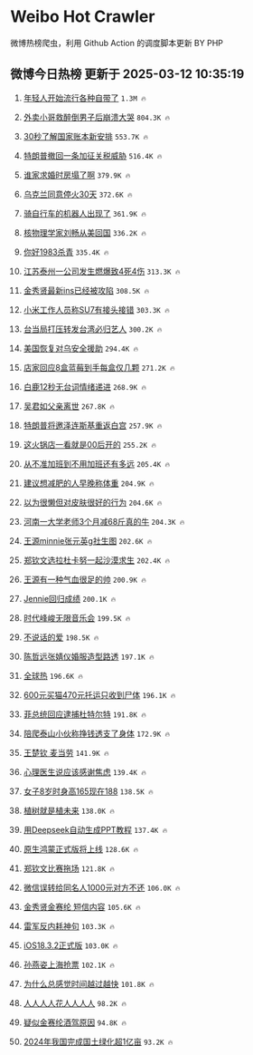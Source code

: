 # Weibo Hot Crawler 



微博热榜爬虫，利用 Github Action 的调度脚本更新 BY PHP 


## 微博今日热榜 更新于 2025-03-12 10:35:19 
1. [年轻人开始流行各种自带了](https://s.weibo.com/weibo?q=%23%E5%B9%B4%E8%BD%BB%E4%BA%BA%E5%BC%80%E5%A7%8B%E6%B5%81%E8%A1%8C%E5%90%84%E7%A7%8D%E8%87%AA%E5%B8%A6%E4%BA%86%23&t=31&band_rank=1&Refer=top) `1.3M 🔥` 

1. [外卖小哥救醉倒男子后崩溃大哭](https://s.weibo.com/weibo?q=%23%E5%A4%96%E5%8D%96%E5%B0%8F%E5%93%A5%E6%95%91%E9%86%89%E5%80%92%E7%94%B7%E5%AD%90%E5%90%8E%E5%B4%A9%E6%BA%83%E5%A4%A7%E5%93%AD%23&t=31&band_rank=2&Refer=top) `804.3K 🔥` 

1. [30秒了解国家账本新安排](https://s.weibo.com/weibo?q=%2330%E7%A7%92%E4%BA%86%E8%A7%A3%E5%9B%BD%E5%AE%B6%E8%B4%A6%E6%9C%AC%E6%96%B0%E5%AE%89%E6%8E%92%23&t=31&band_rank=3&Refer=top) `553.7K 🔥` 

1. [特朗普撤回一条加征关税威胁](https://s.weibo.com/weibo?q=%23%E7%89%B9%E6%9C%97%E6%99%AE%E6%92%A4%E5%9B%9E%E4%B8%80%E6%9D%A1%E5%8A%A0%E5%BE%81%E5%85%B3%E7%A8%8E%E5%A8%81%E8%83%81%23&t=31&band_rank=4&Refer=top) `516.4K 🔥` 

1. [谁家求婚时房塌了啊](https://s.weibo.com/weibo?q=%E8%B0%81%E5%AE%B6%E6%B1%82%E5%A9%9A%E6%97%B6%E6%88%BF%E5%A1%8C%E4%BA%86%E5%95%8A&t=31&band_rank=5&Refer=top) `379.9K 🔥` 

1. [乌克兰同意停火30天](https://s.weibo.com/weibo?q=%23%E4%B9%8C%E5%85%8B%E5%85%B0%E5%90%8C%E6%84%8F%E5%81%9C%E7%81%AB30%E5%A4%A9%23&t=31&band_rank=6&Refer=top) `372.6K 🔥` 

1. [骑自行车的机器人出现了](https://s.weibo.com/weibo?q=%23%E9%AA%91%E8%87%AA%E8%A1%8C%E8%BD%A6%E7%9A%84%E6%9C%BA%E5%99%A8%E4%BA%BA%E5%87%BA%E7%8E%B0%E4%BA%86%23&t=31&band_rank=7&Refer=top) `361.9K 🔥` 

1. [核物理学家刘畅从美回国](https://s.weibo.com/weibo?q=%23%E6%A0%B8%E7%89%A9%E7%90%86%E5%AD%A6%E5%AE%B6%E5%88%98%E7%95%85%E4%BB%8E%E7%BE%8E%E5%9B%9E%E5%9B%BD%23&t=31&band_rank=8&Refer=top) `336.2K 🔥` 

1. [你好1983杀青](https://s.weibo.com/weibo?q=%23%E4%BD%A0%E5%A5%BD1983%E6%9D%80%E9%9D%92%23&t=31&band_rank=9&Refer=top) `335.4K 🔥` 

1. [江苏泰州一公司发生燃爆致4死4伤](https://s.weibo.com/weibo?q=%23%E6%B1%9F%E8%8B%8F%E6%B3%B0%E5%B7%9E%E4%B8%80%E5%85%AC%E5%8F%B8%E5%8F%91%E7%94%9F%E7%87%83%E7%88%86%E8%87%B44%E6%AD%BB4%E4%BC%A4%23&t=31&band_rank=10&Refer=top) `313.3K 🔥` 

1. [金秀贤最新ins已经被攻陷](https://s.weibo.com/weibo?q=%23%E9%87%91%E7%A7%80%E8%B4%A4%E6%9C%80%E6%96%B0ins%E5%B7%B2%E7%BB%8F%E8%A2%AB%E6%94%BB%E9%99%B7%23&t=31&band_rank=11&Refer=top) `308.5K 🔥` 

1. [小米工作人员称SU7有接头接错](https://s.weibo.com/weibo?q=%23%E5%B0%8F%E7%B1%B3%E5%B7%A5%E4%BD%9C%E4%BA%BA%E5%91%98%E7%A7%B0SU7%E6%9C%89%E6%8E%A5%E5%A4%B4%E6%8E%A5%E9%94%99%23&t=31&band_rank=12&Refer=top) `303.3K 🔥` 

1. [台当局打压转发台湾必归艺人](https://s.weibo.com/weibo?q=%23%E5%8F%B0%E5%BD%93%E5%B1%80%E6%89%93%E5%8E%8B%E8%BD%AC%E5%8F%91%E5%8F%B0%E6%B9%BE%E5%BF%85%E5%BD%92%E8%89%BA%E4%BA%BA%23&t=31&band_rank=13&Refer=top) `300.2K 🔥` 

1. [美国恢复对乌安全援助](https://s.weibo.com/weibo?q=%23%E7%BE%8E%E5%9B%BD%E6%81%A2%E5%A4%8D%E5%AF%B9%E4%B9%8C%E5%AE%89%E5%85%A8%E6%8F%B4%E5%8A%A9%23&t=31&band_rank=14&Refer=top) `294.4K 🔥` 

1. [店家回应8盒蓝莓到手每盒仅几颗](https://s.weibo.com/weibo?q=%23%E5%BA%97%E5%AE%B6%E5%9B%9E%E5%BA%948%E7%9B%92%E8%93%9D%E8%8E%93%E5%88%B0%E6%89%8B%E6%AF%8F%E7%9B%92%E4%BB%85%E5%87%A0%E9%A2%97%23&t=31&band_rank=15&Refer=top) `271.2K 🔥` 

1. [白鹿12秒无台词情绪递进](https://s.weibo.com/weibo?q=%23%E7%99%BD%E9%B9%BF12%E7%A7%92%E6%97%A0%E5%8F%B0%E8%AF%8D%E6%83%85%E7%BB%AA%E9%80%92%E8%BF%9B%23&t=31&band_rank=16&Refer=top) `268.9K 🔥` 

1. [吴君如父亲离世](https://s.weibo.com/weibo?q=%23%E5%90%B4%E5%90%9B%E5%A6%82%E7%88%B6%E4%BA%B2%E7%A6%BB%E4%B8%96%23&t=31&band_rank=17&Refer=top) `267.8K 🔥` 

1. [特朗普将邀泽连斯基重返白宫](https://s.weibo.com/weibo?q=%23%E7%89%B9%E6%9C%97%E6%99%AE%E5%B0%86%E9%82%80%E6%B3%BD%E8%BF%9E%E6%96%AF%E5%9F%BA%E9%87%8D%E8%BF%94%E7%99%BD%E5%AE%AB%23&t=31&band_rank=18&Refer=top) `257.9K 🔥` 

1. [这火锅店一看就是00后开的](https://s.weibo.com/weibo?q=%23%E8%BF%99%E7%81%AB%E9%94%85%E5%BA%97%E4%B8%80%E7%9C%8B%E5%B0%B1%E6%98%AF00%E5%90%8E%E5%BC%80%E7%9A%84%23&t=31&band_rank=19&Refer=top) `255.2K 🔥` 

1. [从不准加班到不用加班还有多远](https://s.weibo.com/weibo?q=%23%E4%BB%8E%E4%B8%8D%E5%87%86%E5%8A%A0%E7%8F%AD%E5%88%B0%E4%B8%8D%E7%94%A8%E5%8A%A0%E7%8F%AD%E8%BF%98%E6%9C%89%E5%A4%9A%E8%BF%9C%23&t=31&band_rank=20&Refer=top) `205.4K 🔥` 

1. [建议想减肥的人早晚称体重](https://s.weibo.com/weibo?q=%23%E5%BB%BA%E8%AE%AE%E6%83%B3%E5%87%8F%E8%82%A5%E7%9A%84%E4%BA%BA%E6%97%A9%E6%99%9A%E7%A7%B0%E4%BD%93%E9%87%8D%23&t=31&band_rank=21&Refer=top) `204.9K 🔥` 

1. [以为很懒但对皮肤很好的行为](https://s.weibo.com/weibo?q=%E4%BB%A5%E4%B8%BA%E5%BE%88%E6%87%92%E4%BD%86%E5%AF%B9%E7%9A%AE%E8%82%A4%E5%BE%88%E5%A5%BD%E7%9A%84%E8%A1%8C%E4%B8%BA&t=31&band_rank=22&Refer=top) `204.6K 🔥` 

1. [河南一大学老师3个月减68斤真的牛](https://s.weibo.com/weibo?q=%23%E6%B2%B3%E5%8D%97%E4%B8%80%E5%A4%A7%E5%AD%A6%E8%80%81%E5%B8%883%E4%B8%AA%E6%9C%88%E5%87%8F68%E6%96%A4%E7%9C%9F%E7%9A%84%E7%89%9B%23&t=31&band_rank=23&Refer=top) `204.3K 🔥` 

1. [王源minnie张元英g社生图](https://s.weibo.com/weibo?q=%23%E7%8E%8B%E6%BA%90minnie%E5%BC%A0%E5%85%83%E8%8B%B1g%E7%A4%BE%E7%94%9F%E5%9B%BE%23&t=31&band_rank=24&Refer=top) `202.6K 🔥` 

1. [郑钦文选拉杜卡努一起沙漠求生](https://s.weibo.com/weibo?q=%23%E9%83%91%E9%92%A6%E6%96%87%E9%80%89%E6%8B%89%E6%9D%9C%E5%8D%A1%E5%8A%AA%E4%B8%80%E8%B5%B7%E6%B2%99%E6%BC%A0%E6%B1%82%E7%94%9F%23&t=31&band_rank=25&Refer=top) `202.4K 🔥` 

1. [王源有一种气血很足的帅](https://s.weibo.com/weibo?q=%E7%8E%8B%E6%BA%90%E6%9C%89%E4%B8%80%E7%A7%8D%E6%B0%94%E8%A1%80%E5%BE%88%E8%B6%B3%E7%9A%84%E5%B8%85&t=31&band_rank=26&Refer=top) `200.9K 🔥` 

1. [Jennie回归成绩](https://s.weibo.com/weibo?q=%23Jennie%E5%9B%9E%E5%BD%92%E6%88%90%E7%BB%A9%23&t=31&band_rank=27&Refer=top) `200.1K 🔥` 

1. [时代峰峻无限音乐会](https://s.weibo.com/weibo?q=%23%E6%97%B6%E4%BB%A3%E5%B3%B0%E5%B3%BB%E6%97%A0%E9%99%90%E9%9F%B3%E4%B9%90%E4%BC%9A%23&t=31&band_rank=28&Refer=top) `199.5K 🔥` 

1. [不说话的爱](https://s.weibo.com/weibo?q=%E4%B8%8D%E8%AF%B4%E8%AF%9D%E7%9A%84%E7%88%B1&t=31&band_rank=29&Refer=top) `198.5K 🔥` 

1. [陈哲远张婧仪婚服造型路透](https://s.weibo.com/weibo?q=%23%E9%99%88%E5%93%B2%E8%BF%9C%E5%BC%A0%E5%A9%A7%E4%BB%AA%E5%A9%9A%E6%9C%8D%E9%80%A0%E5%9E%8B%E8%B7%AF%E9%80%8F%23&t=31&band_rank=30&Refer=top) `197.1K 🔥` 

1. [全球热](https://s.weibo.com/weibo?q=%E5%85%A8%E7%90%83%E7%83%AD&t=31&band_rank=31&Refer=top) `196.6K 🔥` 

1. [600元买猫470元托运只收到尸体](https://s.weibo.com/weibo?q=%23600%E5%85%83%E4%B9%B0%E7%8C%AB470%E5%85%83%E6%89%98%E8%BF%90%E5%8F%AA%E6%94%B6%E5%88%B0%E5%B0%B8%E4%BD%93%23&t=31&band_rank=32&Refer=top) `196.1K 🔥` 

1. [菲总统回应逮捕杜特尔特](https://s.weibo.com/weibo?q=%23%E8%8F%B2%E6%80%BB%E7%BB%9F%E5%9B%9E%E5%BA%94%E9%80%AE%E6%8D%95%E6%9D%9C%E7%89%B9%E5%B0%94%E7%89%B9%23&t=31&band_rank=33&Refer=top) `191.8K 🔥` 

1. [陪爬泰山小伙称挣钱透支了身体](https://s.weibo.com/weibo?q=%23%E9%99%AA%E7%88%AC%E6%B3%B0%E5%B1%B1%E5%B0%8F%E4%BC%99%E7%A7%B0%E6%8C%A3%E9%92%B1%E9%80%8F%E6%94%AF%E4%BA%86%E8%BA%AB%E4%BD%93%23&t=31&band_rank=34&Refer=top) `172.9K 🔥` 

1. [王楚钦 麦当劳](https://s.weibo.com/weibo?q=%E7%8E%8B%E6%A5%9A%E9%92%A6%20%E9%BA%A6%E5%BD%93%E5%8A%B3&t=31&band_rank=35&Refer=top) `141.9K 🔥` 

1. [心理医生说应该感谢焦虑](https://s.weibo.com/weibo?q=%23%E5%BF%83%E7%90%86%E5%8C%BB%E7%94%9F%E8%AF%B4%E5%BA%94%E8%AF%A5%E6%84%9F%E8%B0%A2%E7%84%A6%E8%99%91%23&t=31&band_rank=36&Refer=top) `139.4K 🔥` 

1. [女子8岁时身高165现在188](https://s.weibo.com/weibo?q=%23%E5%A5%B3%E5%AD%908%E5%B2%81%E6%97%B6%E8%BA%AB%E9%AB%98165%E7%8E%B0%E5%9C%A8188%23&t=31&band_rank=37&Refer=top) `138.5K 🔥` 

1. [植树就是植未来](https://s.weibo.com/weibo?q=%23%E6%A4%8D%E6%A0%91%E5%B0%B1%E6%98%AF%E6%A4%8D%E6%9C%AA%E6%9D%A5%23&t=31&band_rank=38&Refer=top) `138.0K 🔥` 

1. [用Deepseek自动生成PPT教程](https://s.weibo.com/weibo?q=%E7%94%A8Deepseek%E8%87%AA%E5%8A%A8%E7%94%9F%E6%88%90PPT%E6%95%99%E7%A8%8B&t=31&band_rank=39&Refer=top) `137.4K 🔥` 

1. [原生鸿蒙正式版将上线](https://s.weibo.com/weibo?q=%23%E5%8E%9F%E7%94%9F%E9%B8%BF%E8%92%99%E6%AD%A3%E5%BC%8F%E7%89%88%E5%B0%86%E4%B8%8A%E7%BA%BF%23&t=31&band_rank=40&Refer=top) `128.6K 🔥` 

1. [郑钦文比赛拖场](https://s.weibo.com/weibo?q=%23%E9%83%91%E9%92%A6%E6%96%87%E6%AF%94%E8%B5%9B%E6%8B%96%E5%9C%BA%23&t=31&band_rank=41&Refer=top) `121.8K 🔥` 

1. [微信误转给同名人1000元对方不还](https://s.weibo.com/weibo?q=%23%E5%BE%AE%E4%BF%A1%E8%AF%AF%E8%BD%AC%E7%BB%99%E5%90%8C%E5%90%8D%E4%BA%BA1000%E5%85%83%E5%AF%B9%E6%96%B9%E4%B8%8D%E8%BF%98%23&t=31&band_rank=42&Refer=top) `106.0K 🔥` 

1. [金秀贤金赛纶 短信内容](https://s.weibo.com/weibo?q=%E9%87%91%E7%A7%80%E8%B4%A4%E9%87%91%E8%B5%9B%E7%BA%B6%20%E7%9F%AD%E4%BF%A1%E5%86%85%E5%AE%B9&t=31&band_rank=43&Refer=top) `105.6K 🔥` 

1. [雷军反内耗神句](https://s.weibo.com/weibo?q=%E9%9B%B7%E5%86%9B%E5%8F%8D%E5%86%85%E8%80%97%E7%A5%9E%E5%8F%A5&t=31&band_rank=44&Refer=top) `103.3K 🔥` 

1. [iOS18.3.2正式版](https://s.weibo.com/weibo?q=%23iOS18.3.2%E6%AD%A3%E5%BC%8F%E7%89%88%23&t=31&band_rank=45&Refer=top) `103.0K 🔥` 

1. [孙燕姿上海抢票](https://s.weibo.com/weibo?q=%E5%AD%99%E7%87%95%E5%A7%BF%E4%B8%8A%E6%B5%B7%E6%8A%A2%E7%A5%A8&t=31&band_rank=46&Refer=top) `102.1K 🔥` 

1. [为什么总感觉时间越过越快](https://s.weibo.com/weibo?q=%23%E4%B8%BA%E4%BB%80%E4%B9%88%E6%80%BB%E6%84%9F%E8%A7%89%E6%97%B6%E9%97%B4%E8%B6%8A%E8%BF%87%E8%B6%8A%E5%BF%AB%23&t=31&band_rank=47&Refer=top) `101.8K 🔥` 

1. [人人人人花人人人人](https://s.weibo.com/weibo?q=%23%E4%BA%BA%E4%BA%BA%E4%BA%BA%E4%BA%BA%E8%8A%B1%E4%BA%BA%E4%BA%BA%E4%BA%BA%E4%BA%BA%23&t=31&band_rank=48&Refer=top) `98.2K 🔥` 

1. [疑似金赛纶酒驾原因](https://s.weibo.com/weibo?q=%23%E7%96%91%E4%BC%BC%E9%87%91%E8%B5%9B%E7%BA%B6%E9%85%92%E9%A9%BE%E5%8E%9F%E5%9B%A0%23&t=31&band_rank=49&Refer=top) `94.8K 🔥` 

1. [2024年我国完成国土绿化超1亿亩](https://s.weibo.com/weibo?q=%232024%E5%B9%B4%E6%88%91%E5%9B%BD%E5%AE%8C%E6%88%90%E5%9B%BD%E5%9C%9F%E7%BB%BF%E5%8C%96%E8%B6%851%E4%BA%BF%E4%BA%A9%23&t=31&band_rank=50&Refer=top) `93.2K 🔥` 

